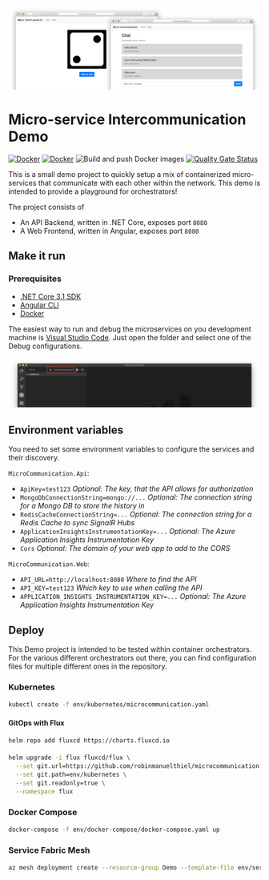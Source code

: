 ![Screenshot of the Web Frontend](assets/Screenshot.png)

# Micro-service Intercommunication Demo

[![Docker](https://img.shields.io/badge/Docker%20Hub-microcommunication--api-blue.svg?logo=docker)](https://hub.docker.com/r/robinmanuelthiel/microcommunication-api/) [![Docker](https://img.shields.io/badge/Docker%20Hub-microcommunication--web-blue.svg?logo=docker)](https://hub.docker.com/r/robinmanuelthiel/microcommunication-web/)
![Build and push Docker images](https://github.com/robinmanuelthiel/microcommunication/workflows/Build%20and%20push%20Docker%20images/badge.svg)
[![Quality Gate Status](https://sonarcloud.io/api/project_badges/measure?project=robinmanuelthiel_microcommunication&metric=alert_status)](https://sonarcloud.io/dashboard?id=robinmanuelthiel_microcommunication)

This is a small demo project to quickly setup a mix of containerized micro-services that communicate with each other within the network. This demo is intended to provide a playground for orchestrators!

The project consists of

- An API Backend, written in .NET Core, exposes port `8080`
- A Web Frontend, written in Angular, exposes port `8080`

## Make it run

### Prerequisites

- [.NET Core 3.1 SDK](https://dotnet.microsoft.com/download)
- [Angular CLI](https://cli.angular.io/)
- [Docker](https://www.docker.com/products/docker-desktop)

The easiest way to run and debug the microservices on you development machine is [Visual Studio Code](https://code.visualstudio.com/). Just open the folder and select one of the Debug configurations.

![Screenshot of Visual Studio Code](assets/LaunchInVsCode.png)

## Environment variables

You need to set some environment variables to configure the services and their discovery.

`MicroCommunication.Api`:

- `ApiKey=test123` _Optional: The key, that the API allows for authorization_
- `MongoDbConnectionString=mongo://...` _Optional: The connection string for a Mongo DB to store the history in_
- `RedisCacheConnectionString=...` _Optional: The connection string for a Redis Cache to sync SignalR Hubs_
- `ApplicationInsightsInstrumentationKey=...` _Optional: The Azure Application Insights Instrumentation Key_
- `Cors` _Optional: The domain of your web app to add to the CORS_

`MicroCommunication.Web`:

- `API_URL=http://localhost:8080` _Where to find the API_
- `API_KEY=test123` _Which key to use when calling the API_
- `APPLICATION_INSIGHTS_INSTRUMENTATION_KEY=...` _Optional: The Azure Application Insights Instrumentation Key_

## Deploy

This Demo project is intended to be tested within container orchestrators. For the various different orchestrators out there, you can find configuration files for multiple different ones in the repository.

### Kubernetes

```bash
kubectl create -f env/kubernetes/microcommunication.yaml
```

#### GitOps with Flux

```bash
helm repo add fluxcd https://charts.fluxcd.io

helm upgrade -i flux fluxcd/flux \
  --set git.url=https://github.com/robinmanuelthiel/microcommunication.git \
  --set git.path=env/kubernetes \
  --set git.readonly=true \
  --namespace flux
```

### Docker Compose

```bash
docker-compose -f env/docker-compose/docker-compose.yaml up
```

### Service Fabric Mesh

```bash
az mesh deployment create --resource-group Demo --template-file env/servicefabric-mesh/servicefabric-mesh.json
```
